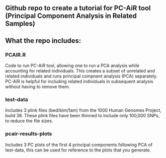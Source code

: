 ## Github repo to create a tutorial for PC-AiR tool (Principal Component Analysis in Related Samples)

## What the repo includes:
### PCAIR.R
Code to run PC-AiR tool, allowing one to run a PCA analysis while accounting for related individuals. This creates a subset of unrelated and related individuals and runs principal compnent analysis (PCA) separately. PC-AiR is helpful for including related individuals in subsequent analysis without having to remove them.

### test-data
Includes 3 plink files (bed/bim/fam) from the 1000 Human Genomes Project, build 38. These plink files have been thinned to include only 100,000 SNPs, to reduce the file sizes. 

### pcair-results-plots
Includes 3 PC plots of the first 4 principal components following PCA of test-data, this can be used for reference to the plots that you generate. 